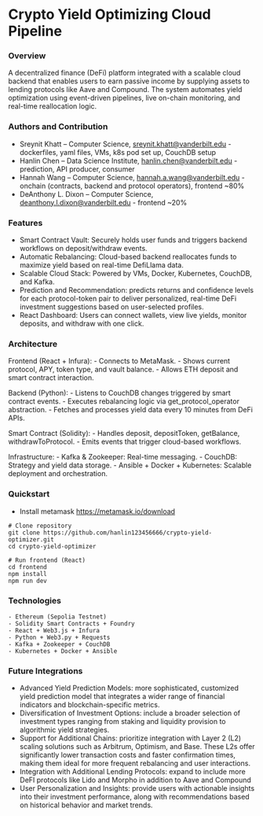 # Crypto Yield Optimizing Cloud Pipeline

### Overview

A decentralized finance (DeFi) platform integrated with a scalable cloud backend that enables users to earn passive income by supplying assets to lending protocols like Aave and Compound. The system automates yield optimization using event-driven pipelines, live on-chain monitoring, and real-time reallocation logic.

### Authors and Contribution
- Sreynit Khatt – Computer Science, sreynit.khatt@vanderbilt.edu - dockerfiles, yaml files, VMs, k8s pod set up, CouchDB setup
- Hanlin Chen – Data Science Institute, hanlin.chen@vanderbilt.edu - prediction, API producer, consumer
- Hannah Wang – Computer Science, hannah.a.wang@vanderbilt.edu - onchain (contracts, backend and protocol operators), frontend ~80%
- DeAnthony L. Dixon – Computer Science, deanthony.l.dixon@vanderbilt.edu - frontend ~20%

### Features

- Smart Contract Vault: Securely holds user funds and triggers backend workflows on deposit/withdraw events.
- Automatic Rebalancing: Cloud-based backend reallocates funds to maximize yield based on real-time DefiLlama data.
- Scalable Cloud Stack: Powered by VMs, Docker, Kubernetes, CouchDB, and Kafka.
- Prediction and Recommendation: predicts returns and confidence levels for each protocol-token pair to deliver personalized, real-time DeFi investment suggestions based on user-selected profiles.
- React Dashboard: Users can connect wallets, view live yields, monitor deposits, and withdraw with one click.

### Architecture

Frontend (React + Infura):
    - Connects to MetaMask.
    - Shows current protocol, APY, token type, and vault balance.
    - Allows ETH deposit and smart contract interaction.

Backend (Python):
    - Listens to CouchDB changes triggered by smart contract events.
    - Executes rebalancing logic via get_protocol_operator abstraction.
    - Fetches and processes yield data every 10 minutes from DeFi APIs.

Smart Contract (Solidity):
    - Handles deposit, depositToken, getBalance, withdrawToProtocol.
    - Emits events that trigger cloud-based workflows.

Infrastructure:
    - Kafka & Zookeeper: Real-time messaging.
    - CouchDB: Strategy and yield data storage.
    - Ansible + Docker + Kubernetes: Scalable deployment and orchestration.


### Quickstart
- Install metamask https://metamask.io/download

```
# Clone repository
git clone https://github.com/hanlin123456666/crypto-yield-optimizer.git
cd crypto-yield-optimizer

# Run frontend (React)
cd frontend
npm install
npm run dev
```

### Technologies
    - Ethereum (Sepolia Testnet)
    - Solidity Smart Contracts + Foundry
    - React + Web3.js + Infura
    - Python + Web3.py + Requests
    - Kafka + Zookeeper + CouchDB
    - Kubernetes + Docker + Ansible

### Future Integrations
- Advanced Yield Prediction Models: more sophisticated, customized yield prediction model that integrates a wider range of financial indicators and blockchain-specific metrics.
- Diversification of Investment Options: include a broader selection of investment types ranging from staking and liquidity provision to algorithmic yield strategies. 
- Support for Additional Chains: prioritize integration with Layer 2 (L2) scaling solutions such as Arbitrum, Optimism, and Base. These L2s offer significantly lower transaction costs
and faster confirmation times, making them ideal for more frequent rebalancing and user interactions.
- Integration with Additional Lending Protocols: expand to include more DeFI protocols like Lido and Morpho in addition to Aave and Compound
- User Personalization and Insights: provide users with actionable insights into their investment performance, along with recommendations based on historical behavior and market trends.
